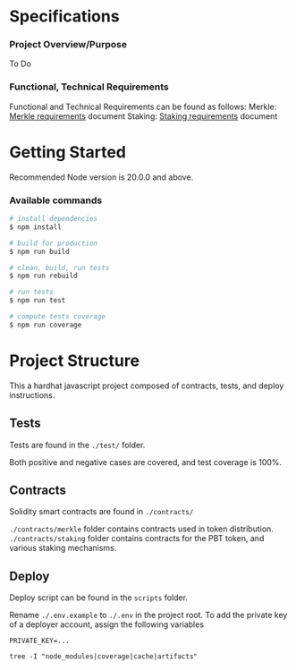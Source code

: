 # Specifications
### Project Overview/Purpose
To  Do

### Functional, Technical Requirements
Functional and Technical Requirements can be found as follows:
Merkle: [Merkle requirements](README_Merkle.md) document
Staking: [Staking requirements](README_Staking.md) document

# Getting Started
Recommended Node version is 20.0.0 and above.

### Available commands

```bash
# install dependencies
$ npm install

# build for production
$ npm run build

# clean, build, run tests
$ npm run rebuild

# run tests
$ npm run test

# compute tests coverage
$ npm run coverage
```

# Project Structure
This a hardhat javascript project composed of contracts, tests, and deploy instructions.

## Tests

Tests are found in the `./test/` folder.

Both positive and negative cases are covered, and test coverage is 100%.

## Contracts

Solidity smart contracts are found in `./contracts/`

`./contracts/merkle` folder contains contracts used in token distribution.
`./contracts/staking` folder contains contracts for the PBT token, and various staking mechanisms.

## Deploy
Deploy script can be found in the `scripts` folder.

Rename `./.env.example` to `./.env` in the project root.
To add the private key of a deployer account, assign the following variables
```
PRIVATE_KEY=...
```


```tree -I "node_modules|coverage|cache|artifacts"```
